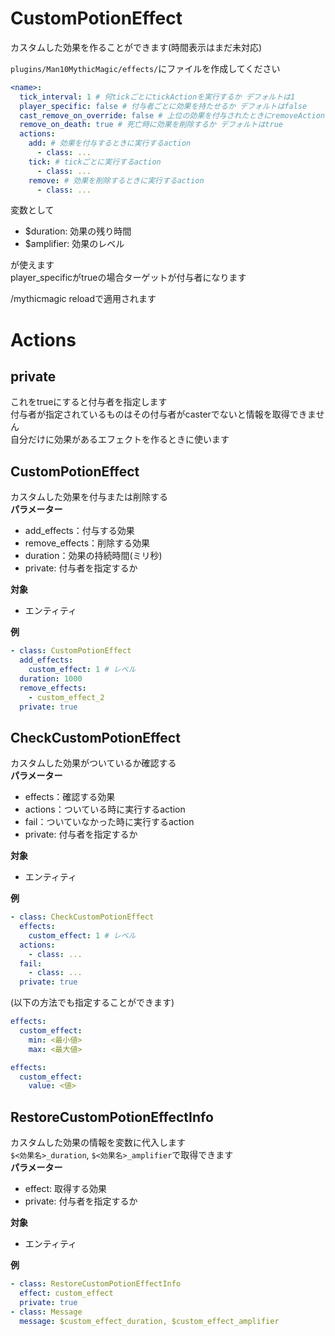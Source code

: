 # CustomPotionEffect
カスタムした効果を作ることができます(時間表示はまだ未対応)

`plugins/Man10MythicMagic/effects/`にファイルを作成してください
```yaml
<name>:
  tick_interval: 1 # 何tickごとにtickActionを実行するか デフォルトは1
  player_specific: false # 付与者ごとに効果を持たせるか デフォルトはfalse
  cast_remove_on_override: false # 上位の効果を付与されたときにremoveActionを実行するか デフォルトはfalse
  remove_on_death: true # 死亡時に効果を削除するか デフォルトはtrue
  actions:
    add: # 効果を付与するときに実行するaction
      - class: ...
    tick: # tickごとに実行するaction
      - class: ...
    remove: # 効果を削除するときに実行するaction
      - class: ...
```
変数として
- $duration: 効果の残り時間
- $amplifier: 効果のレベル

が使えます\
player_specificがtrueの場合ターゲットが付与者になります

/mythicmagic reloadで適用されます

# Actions

## private
これをtrueにすると付与者を指定します\
付与者が指定されているものはその付与者がcasterでないと情報を取得できません\
自分だけに効果があるエフェクトを作るときに使います

## CustomPotionEffect
カスタムした効果を付与または削除する\
**パラメーター**
- add_effects：付与する効果
- remove_effects：削除する効果
- duration：効果の持続時間(ミリ秒)
- private: 付与者を指定するか

**対象**
- エンティティ

**例**
```yaml
- class: CustomPotionEffect
  add_effects:
    custom_effect: 1 # レベル
  duration: 1000
  remove_effects:
    - custom_effect_2
  private: true
```

## CheckCustomPotionEffect
カスタムした効果がついているか確認する\
**パラメーター**
- effects：確認する効果
- actions：ついている時に実行するaction
- fail：ついていなかった時に実行するaction
- private: 付与者を指定するか

**対象**
- エンティティ

**例**
```yaml
- class: CheckCustomPotionEffect
  effects:
    custom_effect: 1 # レベル
  actions:
    - class: ...
  fail:
    - class: ...
  private: true
```
(以下の方法でも指定することができます)
```yaml
effects:
  custom_effect:
    min: <最小値>
    max: <最大値>
```
```yaml
effects:
  custom_effect:
    value: <値>
```

## RestoreCustomPotionEffectInfo
カスタムした効果の情報を変数に代入します\
`$<効果名>_duration`, `$<効果名>_amplifier`で取得できます\
**パラメーター**
- effect: 取得する効果
- private: 付与者を指定するか

**対象**
- エンティティ

**例**
```yaml
- class: RestoreCustomPotionEffectInfo
  effect: custom_effect
  private: true
- class: Message
  message: $custom_effect_duration, $custom_effect_amplifier
```
